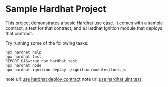 # Sample Hardhat Project

This project demonstrates a basic Hardhat use case. It comes with a sample contract, a test for that contract, and a Hardhat Ignition module that deploys that contract.

Try running some of the following tasks:

```shell
npx hardhat help
npx hardhat test
REPORT_GAS=true npx hardhat test
npx hardhat node
npx hardhat ignition deploy ./ignition/modules/Lock.js
```


note url:[use hardhat deploy contract](https://o8wlphzgl6.feishu.cn/docx/K5Q5d5O6eohPsFxaTSXciXUtnde)
note url:[use hardhat uint test](https://o8wlphzgl6.feishu.cn/docx/PvludkcLOoQDEKxFp3oc9oR3nVI)
